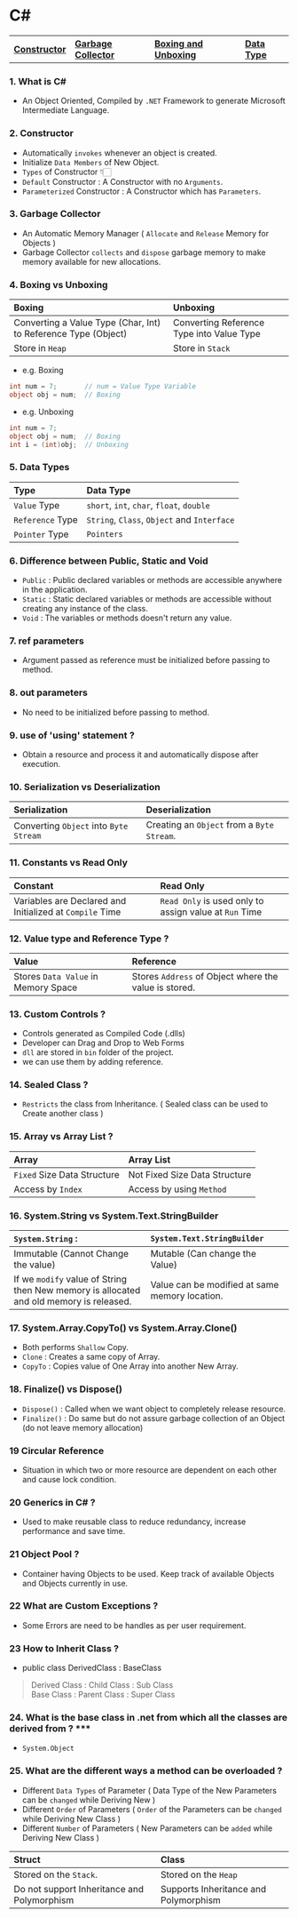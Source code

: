 # C#

<table>
   <tr>
      <th align=left><a href='#con'>Constructor</a></th>
      <th align=left><a href='#gc'>Garbage Collector</a></th>
      <th align=left><a href='#box'>Boxing and Unboxing</a></th>
      <th align=left><a href='#type'>Data Type</a></th>         
   </tr>
</table>

### 1. What is C# 

-  An Object Oriented, Compiled by `.NET` Framework to generate Microsoft Intermediate Language.

<h3 name='con'>2. Constructor</h3>

- Automatically `invokes` whenever an object is created.
- Initialize `Data Members` of New Object.
- `Types` of Constructor 👇🏻
- `Default` Constructor : A Constructor with no `Arguments`.
- `Parameterized` Constructor : A Constructor which has `Parameters`.

<h3 name='gc'>3. Garbage Collector</h3> 

-  An Automatic Memory Manager ( `Allocate` and `Release` Memory for Objects )
-  Garbage Collector `collects` and `dispose` garbage memory to make memory available for new allocations.

<h3 name='box'>4. Boxing vs Unboxing</h3>

Boxing | Unboxing
:--- | :---
Converting a Value Type (Char, Int) to Reference Type (Object) | Converting Reference Type into Value Type 
Store in `Heap` | Store in `Stack`

- e.g. Boxing 
```c#
int num = 7;       // num = Value Type Variable        
object obj = num;  // Boxing
```
- e.g. Unboxing

```c#
int num = 7;  
object obj = num;  // Boxing
int i = (int)obj;  // Unboxing
```
<h3 name='type'>5. Data Types</h3>

Type | Data Type
:--- | :---
`Value` Type | `short`, `int`, `char`, `float`, `double` 
`Reference` Type | `String`, `Class`, `Object` and `Interface`
`Pointer` Type | `Pointers`

### 6. Difference between Public, Static and Void 

- `Public` : Public declared variables or methods are accessible anywhere in the application.
- `Static` : Static declared variables or methods are accessible without creating any instance of the class.
- `Void`   : The variables or methods doesn't return any value.

### 7. ref parameters 

- Argument passed as reference must be initialized before passing to method.

### 8. out parameters

- No need to be initialized before passing to method.

### 9. use of 'using' statement ?

- Obtain a resource and process it and automatically dispose after execution.

### 10. Serialization vs Deserialization

Serialization | Deserialization
:--- | :---
Converting `Object` into `Byte Stream` | Creating an `Object` from a `Byte Stream`.

### 11. Constants vs Read Only 

Constant | Read Only
:--- | :---
Variables are Declared and Initialized at `Compile` Time | `Read Only` is used only to assign value at `Run` Time

### 12. Value type and Reference Type ?

Value | Reference
:--- | :---
Stores `Data Value` in Memory Space | Stores `Address` of Object where the value is stored.

### 13. Custom Controls ?

- Controls generated as Compiled Code (.dlls)
- Developer can Drag and Drop to Web Forms
- `dll` are stored in `bin` folder of the project.
- we can use them by adding reference.

### 14. Sealed Class ?

- `Restricts` the class from Inheritance. ( Sealed class can be used to Create another class )

### 15. Array vs Array List ?

Array | Array List
:--- | :---
`Fixed` Size Data Structure | Not Fixed Size Data Structure
Access by `Index` | Access by using `Method`

### 16. System.String vs System.Text.StringBuilder 

`System.String` :  | `System.Text.StringBuilder`
:--- | :---
Immutable (Cannot Change the value) | Mutable (Can change the Value)
If we `modify` value of String then New memory is allocated and old memory is released. | Value can be modified at same memory location.

### 17. System.Array.CopyTo() vs System.Array.Clone()

- Both performs `Shallow` Copy.
- `Clone`  : Creates a same copy of Array. 
- `CopyTo` : Copies value of One Array into another New Array.

### 18. Finalize() vs Dispose()

- `Dispose()` : Called when we want object to completely release resource.
- `Finalize()` : Do same but do not assure garbage collection of an Object (do not leave memory allocation)

### 19 Circular Reference 

- Situation in which two or more resource are dependent on each other and cause lock condition.

### 20 Generics in C# ?

- Used to make reusable class to reduce redundancy, increase performance and save time.

### 21 Object Pool ?

- Container having Objects to be used. Keep track of available Objects and Objects currently in use.

### 22 What are Custom Exceptions ? 

- Some Errors are need to be handles as per user requirement.

### 23 How to Inherit Class ?

- public class DerivedClass : BaseClass
> Derived Class : Child Class  : Sub Class  
> Base Class    : Parent Class : Super Class 

### 24. What is the base class in .net from which all the classes are derived from ? ***

- `System.Object`

### 25. What are the different ways a method can be overloaded ?

- Different `Data Types` of Parameter ( Data Type of the New Parameters can be `changed` while Deriving New )
- Different `Order` of Parameters ( `Order` of the Parameters can be `changed` while Deriving New Class )
- Different `Number` of Parameters ( New Parameters can be `added` while Deriving New Class )

Struct | Class
:--- | :--- 
Stored on the `Stack`. | Stored on the `Heap`
Do not support Inheritance and Polymorphism | Supports Inheritance and Polymorphism 

